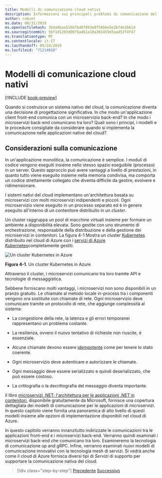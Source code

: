 ```yaml
---
title: Modelli di comunicazione cloud nativi
description: Informazioni sui principali problemi di comunicazione del servizio nelle applicazioni native del cloud
author: robvet
ms.date: 08/31/2019
ms.openlocfilehash: 3bda9baa516b7bd8f893e0f58bbe5e2bfde2b61d
ms.sourcegitcommit: 56f1d1203d0075a461a10a301459d3aa452f4f47
ms.translationtype: MT
ms.contentlocale: it-IT
ms.lasthandoff: 09/24/2019
ms.locfileid: "71214010"
---
```

# <a name="cloud-native-communication-patterns"></a>Modelli di comunicazione cloud nativi

[!INCLUDE [book-preview](../../../includes/book-preview.md)]

Quando si costruisce un sistema nativo del cloud, la comunicazione diventa una decisione di progettazione significativa. In che modo un'applicazione client front-end comunica con un microservizio back-end? In che modo i microservizi back-end comunicano tra loro? Quali sono i principi, i modelli e le procedure consigliate da considerare quando si implementa la comunicazione nelle applicazioni native del cloud?

## <a name="communication-considerations"></a>Considerazioni sulla comunicazione

In un'applicazione monolitica, la comunicazione è semplice. I moduli di codice vengono eseguiti insieme nello stesso spazio eseguibile (processo) in un server. Questo approccio può avere vantaggi a livello di prestazioni, in quanto tutto viene eseguito insieme nella memoria condivisa, ma comporta un codice strettamente collegato che diventa difficile da gestire, evolvere e ridimensionare.

I sistemi nativi del cloud implementano un'architettura basata su microservizi con molti microservizi indipendenti e piccoli. Ogni microservizio viene eseguito in un processo separato ed è in genere eseguito all'interno di un contenitore distribuito in un *cluster*.

Un cluster raggruppa un pool di macchine virtuali insieme per formare un ambiente a disponibilità elevata. Sono gestite con uno strumento di orchestrazione, responsabile della distribuzione e della gestione dei microservizi in contenitori. La figura 4-1 Mostra un cluster [Kubernetes](https://kubernetes.io) distribuito nel cloud di Azure con i [servizi di Azure Kubernetes](https://docs.microsoft.com/azure/aks/intro-kubernetes)completamente gestiti.

![Un cluster Kubernetes in Azure](./media/kubernetes-cluster-in-azure.png)

**Figura 4-1**. Un cluster Kubernetes in Azure

Attraverso il cluster, i microservizi comunicano tra loro tramite API e tecnologie di messaggistica.

Sebbene forniscano molti vantaggi, i microservizi non sono disponibili in un pranzo gratuito. Le chiamate al metodo locale in-process tra i componenti vengono ora sostituite con chiamate di rete. Ogni microservizio deve comunicare tramite un protocollo di rete, che aggiunge complessità al sistema:

- La congestione della rete, la latenza e gli errori temporanei rappresentano un problema costante.

- La resilienza, ovvero il nuovo tentativo di richieste non riuscite, è essenziale.

- Alcune chiamate devono essere [idempotente](https://www.restapitutorial.com/lessons/idempotency.html) come per tenere lo stato coerente.

- Ogni microservizio deve autenticare e autorizzare le chiamate.

- Ogni messaggio deve essere serializzato e quindi deserializzato, che può essere costoso.

- La crittografia o la decrittografia del messaggio diventa importante.

Il libro [microservizi .NET: l'architettura per le applicazioni .NET in contenitori](https://docs.microsoft.com/dotnet/standard/microservices-architecture/), disponibile gratuitamente da Microsoft, fornisce una copertura dettagliata dei modelli di comunicazione per le applicazioni di microservizi. In questo capitolo viene fornita una panoramica di alto livello di questi modelli insieme alle opzioni di implementazione disponibili nel cloud di Azure.

In questo capitolo verranno innanzitutto indirizzate le comunicazioni tra le applicazioni front-end e i microservizi back-end. Verranno quindi esaminati i microservizi back-end che comunicano tra loro. Esamineremo la tecnologia di comunicazione up and gRPC. Infine, verranno esaminati nuovi modelli di comunicazione innovativi con la tecnologia mesh di servizi. Si vedrà anche come il cloud di Azure fornisca diversi tipi di *Servizi* di supporto per supportare la comunicazione nativa del cloud.

>[!div class="step-by-step"]
>[Precedente](other-deployment-options.md)
>[Successivo](front-end-communication.md)
